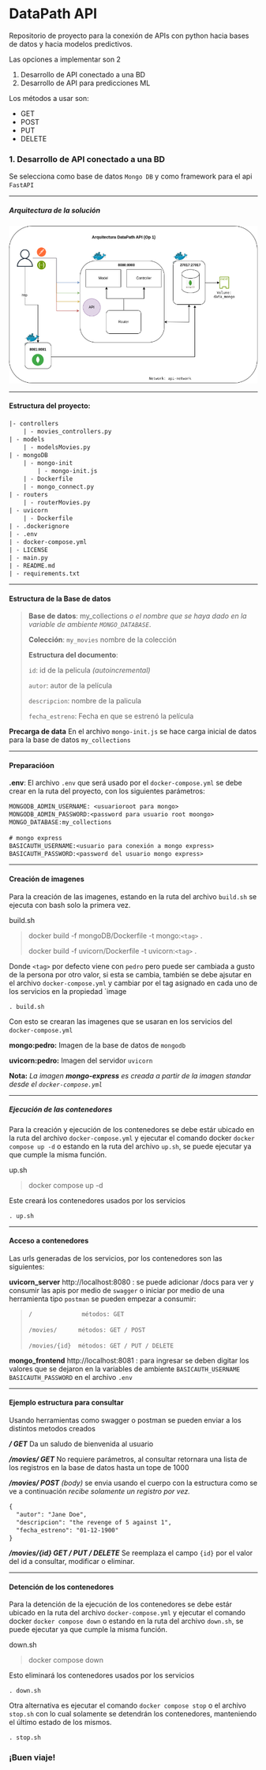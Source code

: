 # DataPath API
Repositorio de proyecto para la conexión de APIs con python hacia bases de datos y hacia modelos predictivos.

Las opciones a implementar son 2

1. Desarrollo de API conectado a una BD
2. Desarrollo de API para predicciones ML

Los métodos a usar son: 
* GET
* POST
* PUT
* DELETE

### 1. Desarrollo de API conectado a una BD
Se selecciona como base de datos `Mongo DB` y como framework para el api `FastAPI`

---
##### Arquitectura de la solución
![arquitectura.png](arquitectura.png)

---
#### Estructura del proyecto:
```nginx
|- controllers
	| - movies_controllers.py
| - models
	| - modelsMovies.py
| - mongoDB
	| - mongo-init
		| - mongo-init.js	
	| - Dockerfile
	| - mongo_connect.py
| - routers
	| - routerMovies.py
| - uvicorn
	| - Dockerfile
| - .dockerignore
| - .env
| - docker-compose.yml
| - LICENSE
| - main.py
| - README.md
| - requirements.txt
```

---
#### Estructura de la Base de datos

> **Base de datos**: my_collections *o el nombre que se haya dado en la variable de ambiente `MONGO_DATABASE`*.
>
> **Colección**: `my_movies` nombre de la colección 
>
> **Estructura del documento**:
>
> `id`: id de la pelicula *(autoincremental)*
> 
>`autor`: autor de la película
> 
>`descripcion`: nombre de la palicula
> 
>`fecha_estreno`: Fecha en que se estrenó la película

**Precarga de data**
En el archivo `mongo-init.js` se hace carga inicial de datos para la base de datos `my_collections`

---
#### Preparacióon
**.env**: El archivo `.env` que será usado por el `docker-compose.yml` se debe crear en la ruta del proyecto, con los siguientes parámetros:
```
MONGODB_ADMIN_USERNAME: <usuarioroot para mongo>
MONGODB_ADMIN_PASSWORD:<password para usuario root moongo>
MONGO_DATABASE:my_collections

# mongo express
BASICAUTH_USERNAME:<usuario para conexión a mongo express>
BASICAUTH_PASSWORD:<password del usuario mongo express>
```

---
#### Creación de imagenes
Para la creación de las imagenes, estando en la ruta del archivo `build.sh` se ejecuta con bash solo la primera vez.

build.sh
> docker build -f mongoDB/Dockerfile -t mongo:`<tag>` . 
> 
> docker build -f uvicorn/Dockerfile -t uvicorn:`<tag>` .

Donde `<tag>` por defecto viene con `pedro` pero puede ser cambiada a gusto de la persona por otro valor, si esta se cambia, también se debe ajsutar en el archivo `docker-compose.yml` y cambiar por el tag asignado en cada uno de los servicios en la propiedad `image

```commandline
. build.sh
```
Con esto se crearan las imagenes que se usaran en los servicios del `docker-compose.yml`

**mongo:pedro:** Imagen de la base de datos de `mongodb`

**uvicorn:pedro:** Imagen del servidor `uvicorn`

**Nota:**
*La imagen **mongo-express** es creada a partir de la imagen standar desde el `docker-compose.yml`* 

---
##### Ejecución de las contenedores
Para la creación y ejecución de los contenedores se debe estár ubicado en la ruta del archivo `docker-compose.yml` y ejecutar el comando docker `docker compose up -d` o estando en la ruta del archivo `up.sh`, se puede ejecutar ya que cumple la misma función.

up.sh
> docker compose up -d

Este creará los contenedores usados por los servicios 
```commandline
. up.sh
```

---
#### Acceso a contenedores
Las urls generadas de los servicios, por los contenedores son las siguientes:

**uvicorn_server** http://localhost:8080 : se puede adicionar /docs para ver y consumir las apis por medio de `swagger` o iniciar por medio de una herramienta tipo `postman` se pueden empezar a consumir:
>```
>/              métodos: GET
> 
> /movies/      métodos: GET / POST
> 
> /movies/{id}  métodos: GET / PUT / DELETE
>```
**mongo_frontend** http://localhost:8081 : para ingresar se deben digitar los valores que se dejaron en la variables de ambiente `BASICAUTH_USERNAME BASICAUTH_PASSWORD` en el archivo `.env`

---
#### Ejemplo estructura para consultar
Usando herramientas como swagger o postman se pueden enviar a los distintos metodos creados 

***/ GET*** Da un saludo de bienvenida al usuario

***/movies/ GET*** No requiere parámetros, al consultar retornara una lista de los registros en la base de datos hasta un tope de 1000

***/movies/ POST*** *(body)* se envia usando el cuerpo con la estructura como se ve a continuación *recibe solamente un registro por vez.*
```commandline
{
  "autor": "Jane Doe",
  "descripcion": "the revenge of 5 against 1",
  "fecha_estreno": "01-12-1900"
}
``` 

***/movies/{id} GET / PUT / DELETE*** Se reemplaza el campo `{id}` por el valor del id a consultar, modificar o eliminar.

---
#### Detención de los contenedores
Para la detención de la ejecución de los contenedores se debe estár ubicado en la ruta del archivo `docker-compose.yml` y ejecutar el comando docker `docker compose down` o estando en la ruta del archivo `down.sh`, se puede ejecutar ya que cumple la misma función.

down.sh
> docker compose down

Esto eliminará los contenedores usados por los servicios 
```commandline
. down.sh
```

Otra alternativa es ejecutar el comando `docker compose stop` o el archivo `stop.sh` con lo cual solamente se detendrán los contenedores, manteniendo el último estado de los mismos.

```commandline
. stop.sh
```

### ¡Buen viaje!